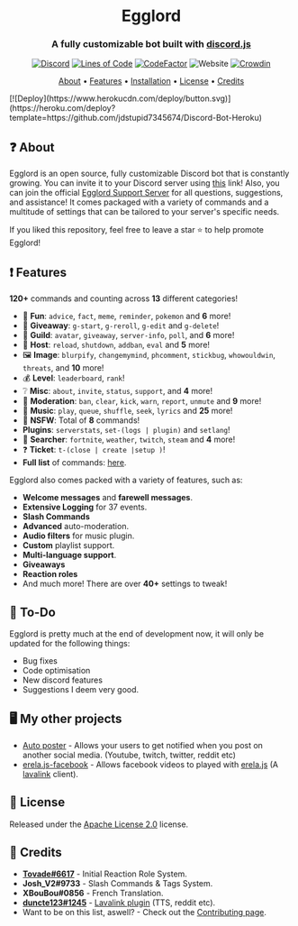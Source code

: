 <h1 align="center">
  <br>
  Egglord
  <br>
</h1>

<h3 align=center>A fully customizable bot built with <a href=https://github.com/discordjs/discord.js>discord.js</a></h3>


<div align=center>

 [![Discord](https://img.shields.io/discord/658113349384667198.svg?label=&logo=discord&logoColor=ffffff&color=7389D8&labelColor=6A7EC2)](https://discord.gg/8g6zUQu)
[![Lines of Code](https://sonarcloud.io/api/project_badges/measure?project=Spiderjockey02_Discord-Bot&metric=ncloc)](https://sonarcloud.io/dashboard?id=Spiderjockey02_Discord-Bot)
[![CodeFactor](https://www.codefactor.io/repository/github/spiderjockey02/discord-bot/badge/master)](https://www.codefactor.io/repository/github/spiderjockey02/discord-bot/overview/master)
![Website](https://img.shields.io/website?down_color=red&down_message=offline&up_color=green&up_message=online&url=http%3A%2F%2F86.25.177.233%2F)
[![Crowdin](https://badges.crowdin.net/egglord-discord-bot/localized.svg)](https://crowdin.com/project/egglord-discord-bot)
  
</div>

<p align="center">
  <a href="#about">About</a>
  •
  <a href="#Features">Features</a>
  •
  <a href="https://github.com/Spiderjockey02/Discord-Bot/blob/master/docs/INSTALLATION.md">Installation</a>
  •
  <a href="#license">License</a>
  •
  <a href="#credits">Credits</a>
</p>
[![Deploy](https://www.herokucdn.com/deploy/button.svg)](https://heroku.com/deploy?template=https://github.com/jdstupid7345674/Discord-Bot-Heroku)&nbsp;&nbsp;&nbsp;&nbsp;&nbsp;&nbsp;

## ❓ About

Egglord is an open source, fully customizable Discord bot that is constantly growing. You can invite it to your Discord server using [this](https://discord.com/oauth2/authorize?client_id=647203942903840779&permissions=485846102&scope=bot) link! Also, you can join the official [Egglord Support Server](https://discord.gg/8g6zUQu) for all questions, suggestions, and assistance! It comes packaged with a variety of commands and a multitude of settings that can be tailored to your server's specific needs.

If you liked this repository, feel free to leave a star ⭐ to help promote Egglord!

## ❗ Features

**120+** commands and counting across **13** different categories!

*   🎉  **Fun**: `advice`, `fact`, `meme`, `reminder`, `pokemon` and **6** more! 
*   🎁  **Giveaway**: `g-start`, `g-reroll`, `g-edit` and `g-delete`!
*   💬  **Guild**: `avatar`, `giveaway`, `server-info`, `poll`, and **6** more! 
*   👑  **Host**: `reload`, `shutdown`, `addban`, `eval` and **5** more! 
*   🖼  **Image**: `blurpify`, `changemymind`, `phcomment`, `stickbug`, `whowouldwin`, `threats`, and **10** more! 
*   💰  **Level**: `leaderboard`, `rank`!
*   ❔  **Misc**: `about`, `invite`, `status`, `support`, and **4** more!
*   🚓  **Moderation**: `ban`, `clear`, `kick`, `warn`, `report`, `unmute` and **9** more! 
*   🎵  **Music**: `play`, `queue`, `shuffle`, `seek`, `lyrics` and **25** more!
*   🔞  **NSFW**: Total of **8** commands!
* **Plugins**: `serverstats`, `set-(logs | plugin)` and `setlang`!
*   🔎  **Searcher**: `fortnite`, `weather`, `twitch`, `steam` and **4** more!
*   ❓  **Ticket**: `t-(close | create |setup )`!
*   **Full list** of commands: [here](https://github.com/Spiderjockey02/Discord-Bot/blob/master/docs/COMMANDS.md).

Egglord also comes packed with a variety of features, such as:

  * **Welcome messages** and **farewell messages**.
  * **Extensive Logging** for 37 events.
  * **Slash Commands**
  * **Advanced** auto-moderation.
  * **Audio filters** for music plugin.
  * **Custom** playlist support.
  * **Multi-language support**.
  * **Giveaways**
  * **Reaction roles**
  * And much more! There are over **40+** settings to tweak!


## 📝 To-Do

Egglord is pretty much at the end of development now, it will only be updated for the following things:
  
  * Bug fixes
  * Code optimisation
  * New discord features
  * Suggestions I deem very good.

## 🖥️ My other projects
 * [Auto poster](https://github.com/Spiderjockey02/auto-poster-and-notifications) - Allows your users to get notified when you post on another social media. (Youtube, twitch, twitter, reddit etc)
 * [erela.js-facebook](https://github.com/Spiderjockey02/erela.js-facebook) - Allows facebook videos to played with [erela.js](https://github.com/MenuDocs/erela.js) (A [lavalink](https://github.com/Freyacodes/Lavalink) client).

## 📖 License

Released under the [Apache License 2.0](https://github.com/Spiderjockey02/Discord-Bot/blob/master/LICENSE) license.

## 📜 Credits
* **[Tovade#6617](https://github.com/tovade)** - Initial Reaction Role System.
* **Josh_V2#9733** - Slash Commands & Tags System.
* **XBouBou#0856** - French Translation.
* **[duncte123#1245](https://github.com/duncte123)** - [Lavalink plugin](https://github.com/DuncteBot/skybot-lavalink-plugin/tree/1.1.2) (TTS, reddit etc).
* Want to be on this list, aswell? - Check out the [Contributing page](https://github.com/Spiderjockey02/Discord-Bot/blob/master/docs/CONTRIBUTING.md).
